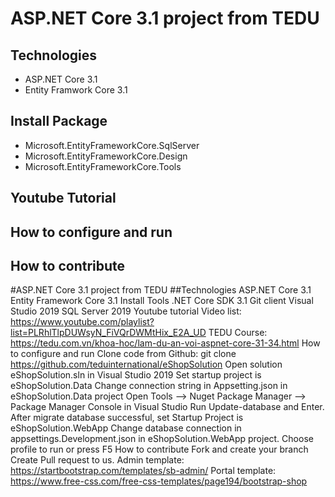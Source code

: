 # ASP.NET Core 3.1 project from TEDU
## Technologies
- ASP.NET Core 3.1 
- Entity Framwork Core 3.1
## Install Package
- Microsoft.EntityFrameworkCore.SqlServer
- Microsoft.EntityFrameworkCore.Design
- Microsoft.EntityFrameworkCore.Tools
## Youtube Tutorial
## How to configure and run
## How to contribute


#ASP.NET Core 3.1 project from TEDU
##Technologies
ASP.NET Core 3.1
Entity Framework Core 3.1
Install Tools
.NET Core SDK 3.1
Git client
Visual Studio 2019
SQL Server 2019
Youtube tutorial
Video list: https://www.youtube.com/playlist?list=PLRhlTlpDUWsyN_FiVQrDWMtHix_E2A_UD
TEDU Course: https://tedu.com.vn/khoa-hoc/lam-du-an-voi-aspnet-core-31-34.html
How to configure and run
Clone code from Github: git clone https://github.com/teduinternational/eShopSolution
Open solution eShopSolution.sln in Visual Studio 2019
Set startup project is eShopSolution.Data
Change connection string in Appsetting.json in eShopSolution.Data project
Open Tools --> Nuget Package Manager --> Package Manager Console in Visual Studio
Run Update-database and Enter.
After migrate database successful, set Startup Project is eShopSolution.WebApp
Change database connection in appsettings.Development.json in eShopSolution.WebApp project.
Choose profile to run or press F5
How to contribute
Fork and create your branch
Create Pull request to us.
Admin template: https://startbootstrap.com/templates/sb-admin/
Portal template: https://www.free-css.com/free-css-templates/page194/bootstrap-shop